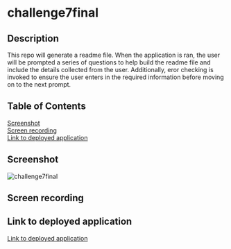 # challenge7final

## Description

This repo will generate a readme file. When the application is ran, the user will be prompted a series of questions to help build the readme file and include the details collected from the user. Additionally, eror checking is invoked to ensure the user enters in the required information before moving on to the next prompt.

## Table of Contents

[Screenshot](#screenshot)<br />
[Screen recording](#screen-recording)<br />
[Link to deployed application](#link-to-deployed-application)<br />

## Screenshot

![challenge7final]()

## Screen recording



## Link to deployed application

[Link to deployed application](https://vutanguofa.github.io/challenge7final/)

